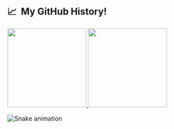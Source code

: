 <h2> 📈 &nbsp;My GitHub History!</h2>
<a href="https://github.com/BartuPacall">
  <img height="180em" src="https://github-readme-stats.vercel.app/api?username=BartuPacall&theme=noctis_minimus&show_icons=true" />
  <img height="180em" src="https://github-readme-stats.vercel.app/api/top-langs/?username=BartuPacall&theme=noctis_minimus&layout=compact" />
</a>

![Snake animation](https://github.com/BartuPacall/BartuPacall/blob/output/a-contribution-grid-snake.svg)
  

